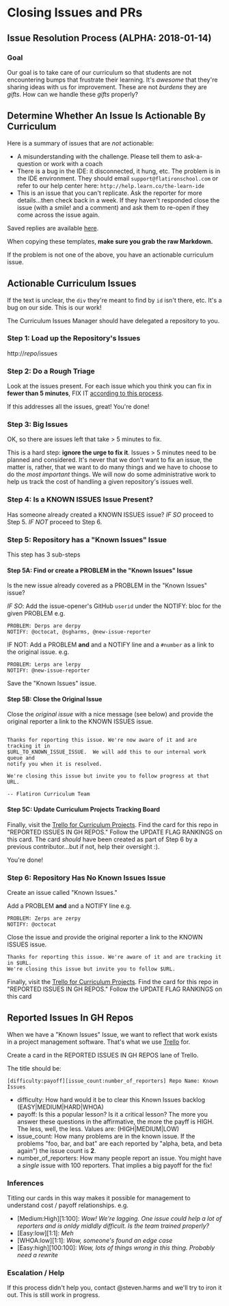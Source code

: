 # Closing Issues and PRs

## Issue Resolution Process (ALPHA: 2018-01-14)

### Goal

Our goal is to take care of our curriculum so that students are not
encountering bumps that frustrate their learning. It's _awesome_ that they're
sharing ideas with us for improvement. These are not _burdens_ they are
_gifts_. How can we handle these _gifts_ properly?

## Determine Whether An Issue Is Actionable By Curriculum

Here is a summary of issues that are *not* actionable:

* A misunderstanding with the challenge. Please tell them to ask-a-question or
  work with a coach
* There is a bug in the IDE: it disconnected, it hung, etc. The problem is in
  the IDE environment. They should email `support@flatironschool.com` or refer
  to our help center here: `http://help.learn.co/the-learn-ide`
* This is an issue that you can't replicate. Ask the reporter for more
  details...then check back in a week. If they haven't responded close the
  issue (with a smile! and a comment) and ask them to re-open if they come across
  the issue again.

Saved replies are available [here][saved-replies].

When copying these templates, **make sure you grab the raw Markdown.**

If the problem is not one of the above, you have an actionable curriculum
issue.

## Actionable Curriculum Issues

If the text is unclear, the `div` they're meant to find by `id` isn't there,
etc. It's a bug on our side. This is our work!

The Curriculum Issues Manager should have delegated a repository to you.

### Step 1: Load up the Repository's Issues

http://_repo_/issues

### Step 2: Do a Rough Triage

Look at the issues present. For each issue which you think you can fix in
**fewer than 5 minutes**, FIX IT [according to this process][process].

If this addresses all the issues, great! You're done!

### Step 3: Big Issues

OK, so there are issues left that take > 5 minutes to fix.

This is a hard step: **ignore the urge to fix it**. Issues > 5 minutes need to
be planned and considered. It's never that we don't want to fix an issue, the
matter is, rather, that we want to do many things and we have to choose to do
the _most important_ things. We will now do some administrative work to help us
track the cost of handling a given repository's issues well.

### Step 4: Is a KNOWN ISSUES Issue Present?

Has someone already created a KNOWN ISSUES issue? *IF SO* proceed to Step 5.
*IF NOT* proceed to Step 6.

### Step 5: Repository has a "Known Issues" Issue

This step has 3 sub-steps

#### Step 5A: Find or create a PROBLEM in the "Known Issues" Issue

Is the new issue already covered as a PROBLEM in the "Known Issues" issue?

*IF SO*: Add the issue-opener's GitHub `userid` under the NOTIFY: bloc for the
given PROBLEM e.g.

```text
PROBLEM: Derps are derpy
NOTIFY: @octocat, @sgharms, @new-issue-reporter
```

IF NOT: Add a PROBLEM **and** and a NOTIFY line and a `#number` as a link to
the original issue. e.g.

```text
PROBLEM: Lerps are lerpy
NOTIFY: @new-issue-reporter
```

Save the "Known Issues" issue.

#### Step 5B: Close the Original Issue

Close the _original issue_ with a nice message (see below) and provide the
original reporter a link to the KNOWN ISSUES issue.

```text

Thanks for reporting this issue. We're now aware of it and are tracking it in
$URL_TO_KNOWN_ISSUE_ISSUE.  We will add this to our internal work queue and
notify you when it is resolved.

We're closing this issue but invite you to follow progress at that URL.

-- Flatiron Curriculum Team
```

#### Step 5C: Update Curriculum Projects Tracking Board

Finally, visit the [Trello for Curriculum Projects][trello]. Find the card for
this repo in "REPORTED ISSUES IN GH REPOS." Follow the UPDATE FLAG RANKINGS on
this card. The card _should_ have been created as part of Step 6 by a previous
contributor...but if not, help their oversight :).

You're done!

### Step 6: Repository Has No Known Issues Issue

Create an issue called "Known Issues."

Add a PROBLEM **and** and a NOTIFY line e.g.

```text
PROBLEM: Zerps are zerpy
NOTIFY: @octocat
```

Close the issue and provide the original reporter a link to the KNOWN ISSUES
issue.

```text
Thanks for reporting this issue. We're aware of it and are tracking it in $URL.
We're closing this issue but invite you to follow $URL.
```

Finally, visit the [Trello for Curriculum Projects][trello]. Find the card for
this repo in "REPORTED ISSUES IN GH REPOS." Follow the UPDATE FLAG RANKINGS on
this card

## Reported Issues In GH Repos

When we have a "Known Issues" Issue, we want to reflect that work exists in a
project management software. That's what we use [Trello][trello] for.

Create a card in the REPORTED ISSUES IN GH REPOS lane of Trello.

The title should be:

`[difficulty:payoff][issue_count:number_of_reporters] Repo Name: Known Issues`

* difficulty: How hard would it be to clear this Known Issues backlog
  (EASY|MEDIUM|HARD|WHOA)
* payoff: Is this a popular lesson? Is it a critical lesson? The more you
  answer these questions in the affirmative, the more the payff is HIGH. The
  less, well, the less. Values are: (HIGH|MEDIUM|LOW)
* issue\_count: How many problems are in the known issue. If the problems "foo,
  bar, and bat" are each reported by "alpha, beta, and beta again") the issue
  count is **2**.
* number_of_reporters: How many people report an issue. You might have a
  _single_ issue with 100 reporters. That implies a big payoff for the fix!

### Inferences

Titling our cards in this way makes it possible for management to understand
cost / payoff relationships. e.g.

* [Medium:High][1:100]: _Wow! We're lagging. One issue could help a lot of
  reporters and is onldy midldly difficult. Is the team trained properly?_
* [Easy:low][1:1]: _Meh_
* [WHOA:low][1:1]: _Wow, someone's found an edge case_
* [Easy:high][100:100]: _Wow, lots of things wrong in this thing. Probably need
  a rewrite_

### Escalation / Help

If this process didn't help you, contact @steven.harms and we'll try to iron it
out. This is still work in progress.


[trello]: https://trello.com/b/dujVgBTU/curriculum-big-issues
[saved-replies]: ./issue-handling-saved-responses.md
[process]: ./updating-lessons-process.md
